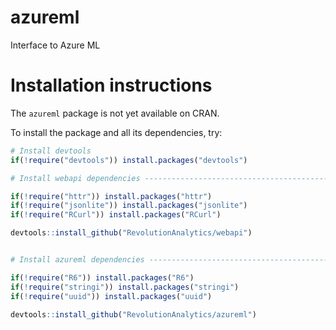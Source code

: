 # azureml
Interface to Azure ML

# Installation instructions

The `azureml` package is not yet available on CRAN.

To install the package and all its dependencies, try:

```r
# Install devtools
if(!require("devtools")) install.packages("devtools")

# Install webapi dependencies ---------------------------------------------

if(!require("httr")) install.packages("httr")
if(!require("jsonlite")) install.packages("jsonlite")
if(!require("RCurl")) install.packages("RCurl")

devtools::install_github("RevolutionAnalytics/webapi")


# Install azureml dependencies --------------------------------------------

if(!require("R6")) install.packages("R6")
if(!require("stringi")) install.packages("stringi")
if(!require("uuid")) install.packages("uuid")

devtools::install_github("RevolutionAnalytics/azureml")
```
